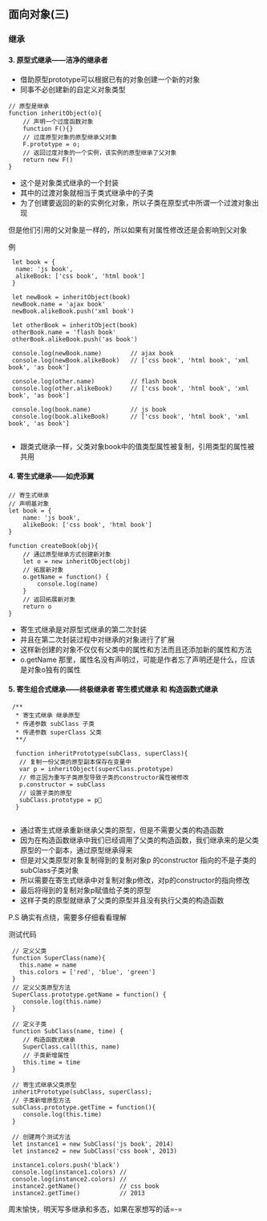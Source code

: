 ## 面向对象(三)
### 继承
#### 3. 原型式继承——洁净的继承者
* 借助原型prototype可以根据已有的对象创建一个新的对象
* 同事不必创建新的自定义对象类型

```
// 原型是继承
function inheritObject(o){
	// 声明一个过度函数对象
	function F(){}
	// 过度原型对象的原型继承父对象
	F.prototype = o;
	// 返回过度对象的一个实例，该实例的原型继承了父对象
	return new F()
}
```
* 这个是对象类式继承的一个封装
* 其中的过渡对象就相当于类式继承中的子类
* 为了创建要返回的新的实例化对象，所以子类在原型式中所谓一个过渡对象出现

但是他们引用的父对象是一样的，所以如果有对属性修改还是会影响到父对象

例

```
 let book = {
  name: 'js book',
  alikeBook: ['css book', 'html book']
 }
 
 let newBook = inheritObject(book)
 newBook.name = 'ajax book'
 newBook.alikeBook.push('xml book')
 
 let otherBook = inheritObject(book)
 otherBook.name = 'flash book'
 otherBook.alikeBook.push('as book')

 console.log(newBook.name)        // ajax book
 console.log(newBook.alikeBook)   // ['css book', 'html book', 'xml book', 'as book']
 
 console.log(other.name)          // flash book
 console.log(other.alikeBook)     // ['css book', 'html book', 'xml book', 'as book']
 
 console.log(book.name)           // js book
 console.log(book.alikeBook)      // ['css book', 'html book', 'xml book', 'as book']
  
```
* 跟类式继承一样，父类对象book中的值类型属性被复制，引用类型的属性被共用

#### 4. 寄生式继承——如虎添翼
```
// 寄生式继承
// 声明基对象
let book = {
	name: 'js book',
	alikeBook: ['css book', 'html book']
}

function createBook(obj){
	// 通过原型继承方式创建新对象
	let o = new inheritObject(obj)
	// 拓展新对象
	o.getName = function() {
		console.log(name)
	}
	// 返回拓展新对象
	return o
}
```

* 寄生式继承是对原型式继承的第二次封装
* 并且在第二次封装过程中对继承的对象进行了扩展
* 这样新创建的对象不仅仅有父类中的属性和方法而且还添加新的属性和方法
* o.getName 那里，属性名没有声明过，可能是作者忘了声明还是什么，应该是对象o独有的属性

#### 5. 寄生组合式继承——终极继承者 寄生模式继承 和 构造函数式继承
```
 /**
  * 寄生式继承 继承原型
  * 传递参数 subClass 子类
  * 传递参数 superClass 父类
  **/
  
  function inheritPrototype(subClass, superClass){
   // 复制一份父类的原型副本保存在变量中
   var p = inheritObject(superClass.prototype)
   // 修正因为重写子类原型导致子类的constructor属性被修改
   p.constructor = subClass
   // 设置子类的原型
   subClass.prototype = p
  }
  
```
* 通过寄生式继承重新继承父类的原型，但是不需要父类的构造函数
* 因为在构造函数继承中我们已经调用了父类的构造函数，我们继承来的是父类原型的一个副本，通过原型继承得来
* 但是对父类原型对象复制得到的复制对象p 的constructor 指向的不是子类的subClass子类对象
* 所以需要在寄生式继承中对复制对象p修改，对p的constructor的指向修改
* 最后将得到的复制对象p赋值给子类的原型
* 这样子类的原型就继承了父类的原型并且没有执行父类的构造函数

P.S 确实有点绕，需要多仔细看看理解

测试代码

```
 // 定义父类
 function SuperClass(name){
   this.name = name
   this.colors = ['red', 'blue', 'green']
 }
 // 定义父类原型方法
 SuperClass.prototype.getName = function() {
 	console.log(this.name)
 }
 
 // 定义子类
 function SubClass(name, time) {
 	// 构造函数式继承
 	SuperClass.call(this, name)
 	// 子类新增属性
 	this.time = time
 }
 
 // 寄生式继承父类原型
 inheritPrototype(subClass, superClass);
 // 子类新增原型方法
 subClass.prototype.getTime = function(){
 	console.log(this.time)
 }
 
 // 创建两个测试方法
 let instance1 = new SubClass('js book', 2014)
 let instance2 = new SubClass('css book', 2013)
 
 instance1.colors.push('black')
 console.log(instance1.colors) // 
 console.log(instance2.colors) //
 instance2.getName()           // css book
 instance2.getTime()           // 2013
```


 周末愉快，明天写多继承和多态，如果在家想写的话=-=

